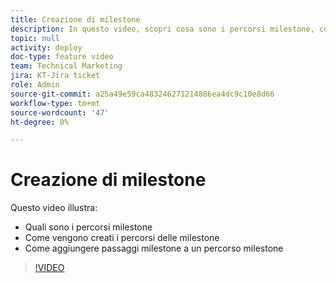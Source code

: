 ```yaml
---
title: Creazione di milestone
description: In questo video, scopri cosa sono i percorsi milestone, come creare percorsi milestone e come aggiungere passaggi milestone.
topic: null
activity: deploy
doc-type: feature video
team: Technical Marketing
jira: KT-Jira ticket
role: Admin
source-git-commit: a25a49e59ca483246271214886ea4dc9c10e8d66
workflow-type: tm+mt
source-wordcount: '47'
ht-degree: 0%

---
```


# Creazione di milestone

Questo video illustra:

* Quali sono i percorsi milestone
* Come vengono creati i percorsi delle milestone
* Come aggiungere passaggi milestone a un percorso milestone

>[!VIDEO](https://video.tv.adobe.com/v/335204/?quality=12&learn=on)
